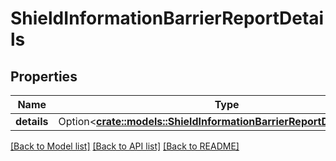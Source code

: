 # ShieldInformationBarrierReportDetails

## Properties

Name | Type | Description | Notes
------------ | ------------- | ------------- | -------------
**details** | Option<[**crate::models::ShieldInformationBarrierReportDetailsDetails**](ShieldInformationBarrierReportDetails_details.md)> |  | [optional]

[[Back to Model list]](../README.md#documentation-for-models) [[Back to API list]](../README.md#documentation-for-api-endpoints) [[Back to README]](../README.md)


